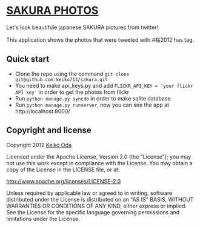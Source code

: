 [SAKURA PHOTOS](http://sakura.playshiritori.com/)
==========

Let's look beautifule japanese SAKURA pictures from twitter!

This application shows the photos that were tweeted with #桜2012 has tag.



Quick start
----------

 * Clone the repo using the command `git clone git@github.com:keiko713/sakura.git`
 * You need to make api_keys.py and add `FLICKR_API_KEY = 'your flickr API key'` in order to get the photos from flickr
 * Run `python manage.py syncdb` in order to make sqlite database
 * Run `python manage.py runserver`, now you can see the app at http://localhost:8000/



Copyright and license
----------
Copyright 2012 [Keiko Oda](http://twitter.com/keiko713)

  Licensed under the Apache License, Version 2.0 (the "License");
  you may not use this work except in compliance with the License.
  You may obtain a copy of the License in the LICENSE file, or at:

   <http://www.apache.org/licenses/LICENSE-2.0>

  Unless required by applicable law or agreed to in writing, software
  distributed under the License is distributed on an "AS IS" BASIS,
  WITHOUT WARRANTIES OR CONDITIONS OF ANY KIND, either express or implied.
  See the License for the specific language governing permissions and
  limitations under the License.
